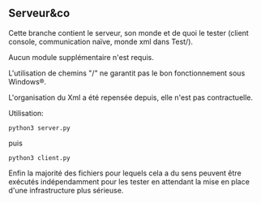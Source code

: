 ## Serveur&co

Cette branche contient le serveur, son monde et de quoi le tester (client console, communication naïve, monde xml dans Test/).

Aucun module supplémentaire n'est requis.

L'utilisation de chemins "/" ne garantit pas le bon fonctionnement sous Windows®.

L'organisation du Xml a été repensée depuis, elle n'est pas contractuelle.

Utilisation:

    python3 server.py

puis

    python3 client.py

Enfin la majorité des fichiers pour lequels cela a du sens peuvent être exécutés indépendamment pour les tester en attendant la mise en place d'une infrastructure plus sérieuse.
